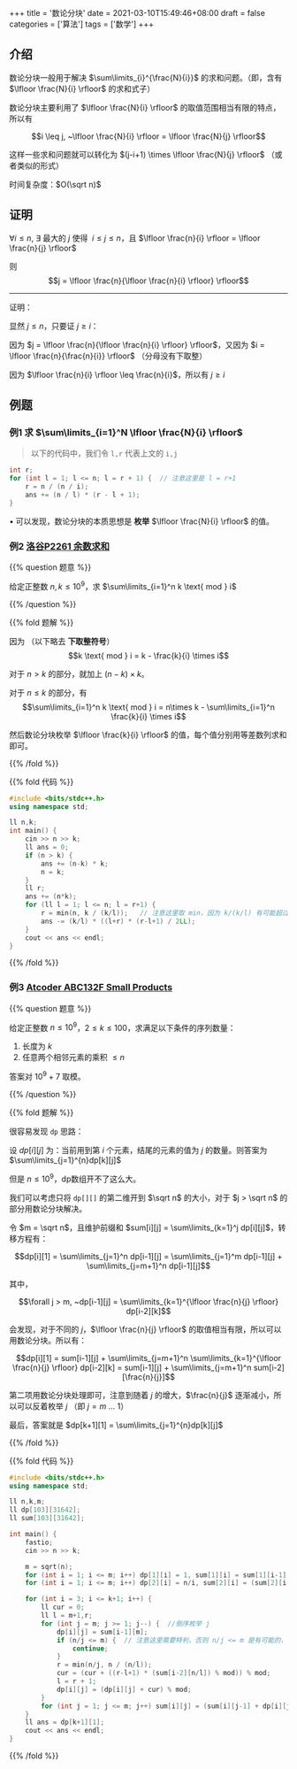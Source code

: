 +++
title = '数论分块'
date = 2021-03-10T15:49:46+08:00
draft = false
categories = ['算法']
tags = ['数学']
+++

## 介绍

数论分块一般用于解决 $\sum\limits_{i}^{\frac{N}{i}}$ 的求和问题。（即，含有 $\lfloor \frac{N}{i} \rfloor$ 的求和式子）

数论分块主要利用了 $\lfloor \frac{N}{i} \rfloor$ 的取值范围相当有限的特点，所以有

$$i \leq j, ~\lfloor \frac{N}{i} \rfloor = \lfloor \frac{N}{j} \rfloor$$

这样一些求和问题就可以转化为 $(j-i+1) \times \lfloor \frac{N}{j} \rfloor$ （或者类似的形式）

时间复杂度：$O(\sqrt n)$

## 证明

$\forall i \leq n,$ $\exists$ 最大的 $j$ 使得 $~i \leq j \leq n$，且 $\lfloor \frac{n}{i} \rfloor = \lfloor \frac{n}{j} \rfloor$

则 
$$j = \lfloor \frac{n}{\lfloor \frac{n}{i} \rfloor} \rfloor$$

<hr>

证明：

显然 $j \leq n$，只要证 $j \geq i$：

因为 $j = \lfloor \frac{n}{\lfloor \frac{n}{i} \rfloor} \rfloor$，又因为 $i = \lfloor \frac{n}{\frac{n}{i}} \rfloor$ （分母没有下取整）

因为 $\lfloor \frac{n}{i} \rfloor \leq \frac{n}{i}$，所以有 $j \geq i$


## 例题

### 例1 求 $\sum\limits_{i=1}^N \lfloor \frac{N}{i} \rfloor$

> 以下的代码中，我们令 `l,r` 代表上文的 `i,j`

```cpp
int r;
for (int l = 1; l <= n; l = r + 1) {  // 注意这里是 l = r+1
    r = n / (n / i);
    ans += (n / l) * (r - l + 1);
}
```

• 可以发现，数论分块的本质思想是 **枚举** $\lfloor \frac{N}{i} \rfloor$ 的值。

### 例2 [洛谷P2261 余数求和](https://www.luogu.com.cn/problem/P2261)

{{% question 题意 %}}

给定正整数 $n,k \leq 10^9$，求 $\sum\limits_{i=1}^n k \text{ mod } i$

{{% /question %}}

{{% fold 题解 %}}

因为  （以下略去 **下取整符号**）
$$k \text{ mod } i = k - \frac{k}{i} \times i$$

对于 $n > k$ 的部分，就加上 $(n-k) \times k$。

对于 $n \leq k$ 的部分，有 
$$\sum\limits_{i=1}^n k \text{ mod } i = n\times k - \sum\limits_{i=1}^n \frac{k}{i} \times i$$

然后数论分块枚举 $\lfloor \frac{k}{i} \rfloor$ 的值，每个值分别用等差数列求和即可。

{{% /fold %}}

{{% fold 代码 %}}

```cpp
#include <bits/stdc++.h>
using namespace std;

ll n,k;
int main() {
    cin >> n >> k;
    ll ans = 0;
    if (n > k) {
        ans += (n-k) * k;
        n = k;
    }
    ll r;
    ans += (n*k);
    for (ll l = 1; l <= n; l = r+1) {
        r = min(n, k / (k/l));   // 注意这里取 min，因为 k/(k/l) 有可能超过n
        ans -= (k/l) * ((l+r) * (r-l+1) / 2LL);
    }
    cout << ans << endl;
}
```

{{% /fold %}}

### 例3 [Atcoder ABC132F Small Products](https://atcoder.jp/contests/abc132/tasks/abc132_f)

{{% question 题意 %}}

给定正整数 $n \leq 10^9$，$2 \leq k \leq 100$，求满足以下条件的序列数量：

1. 长度为 $k$
2. 任意两个相邻元素的乘积 $\leq n$

答案对 $10^9+7$ 取模。

{{% /question %}}

{{% fold 题解 %}}

很容易发现 `dp` 思路：

设 $dp[i][j]$ 为：当前用到第 $i$ 个元素，结尾的元素的值为 $j$ 的数量。则答案为 $\sum\limits_{j=1}^{n}dp[k][j]$

但是 $n \leq 10^9$，dp数组开不了这么大。

我们可以考虑只将 `dp[][]` 的第二维开到 $\sqrt n$ 的大小，对于 $j > \sqrt n$ 的部分用数论分块解决。

令 $m = \sqrt n$，且维护前缀和 $sum[i][j] = \sum\limits_{k=1}^j dp[i][j]$，转移方程有：

$$dp[i][1] = \sum\limits_{j=1}^n dp[i-1][j] = \sum\limits_{j=1}^m dp[i-1][j] + \sum\limits_{j=m+1}^n dp[i-1][j]$$

其中，

$$\forall j > m, ~dp[i-1][j] = \sum\limits_{k=1}^{\lfloor \frac{n}{j} \rfloor} dp[i-2][k]$$

会发现，对于不同的 $j$，$\lfloor \frac{n}{j} \rfloor$ 的取值相当有限，所以可以用数论分块。所以有：

$$dp[i][1] = sum[i-1][j] + \sum\limits_{j=m+1}^n \sum\limits_{k=1}^{\lfloor \frac{n}{j} \rfloor} dp[i-2][k] = sum[i-1][j] + \sum\limits_{j=m+1}^n sum[i-2][\frac{n}{j}]$$

第二项用数论分块处理即可，注意到随着 $j$ 的增大，$\frac{n}{j}$ 逐渐减小，所以可以反着枚举 $j$ （即 $j = m~...~1$）

最后，答案就是 $dp[k+1][1] = \sum\limits_{j=1}^{n}dp[k][j]$

{{% /fold %}}

{{% fold 代码 %}}

```cpp
#include <bits/stdc++.h>
using namespace std;

ll n,k,m;
ll dp[103][31642];
ll sum[103][31642];

int main() {
    fastio;
    cin >> n >> k;

    m = sqrt(n);
    for (int i = 1; i <= m; i++) dp[1][i] = 1, sum[1][i] = sum[1][i-1] + 1;
    for (int i = 1; i <= m; i++) dp[2][i] = n/i, sum[2][i] = (sum[2][i-1] + dp[2][i]) % mod;

    for (int i = 3; i <= k+1; i++) {
        ll cur = 0;
        ll l = m+1,r;
        for (int j = m; j >= 1; j--) {  //倒序枚举 j
            dp[i][j] = sum[i-1][m];
            if (n/j <= m) {  // 注意这里需要特判，否则 n/j <= m 是有可能的，导致RE
                continue;
            }
            r = min(n/j, n / (n/l));
            cur = (cur + ((r-l+1) * (sum[i-2][n/l]) % mod)) % mod;
            l = r + 1;
            dp[i][j] = (dp[i][j] + cur) % mod;
        }
        for (int j = 1; j <= m; j++) sum[i][j] = (sum[i][j-1] + dp[i][j]) % mod;
    }
    ll ans = dp[k+1][1];
    cout << ans << endl;
}
```

{{% /fold %}}